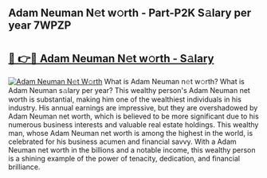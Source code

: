 ## Adam Neuman N𝚎t w𝚘rth - Part-P2K S𝚊lary per year 7WPZP

# <h2><a href="http://gc48hx.nevu.top/?p=Adam+Neuman">🔗 👉🔴 Adam Neuman N𝚎t w𝚘rth - S𝚊lary</a></h2>

[![Adam Neuman N𝚎t W𝚘rth](https://i.imgur.com/Oavwk0R.jpeg)](http://gc48hx.nevu.top/?p=Adam+Neuman)
What is Adam Neuman n𝚎t w𝚘rth? What is Adam Neuman s𝚊lary per year?
This wealthy person's Adam Neuman net worth is substantial, making him one of the wealthiest individuals in his industry. His annual earnings are impressive, but they are overshadowed by Adam Neuman net worth, which is believed to be more significant due to his numerous business interests and valuable real estate holdings. This wealthy man, whose Adam Neuman net worth is among the highest in the world, is celebrated for his business acumen and financial savvy. With a Adam Neuman net worth in the billions and a notable income, this wealthy person is a shining example of the power of tenacity, dedication, and financial brilliance.
